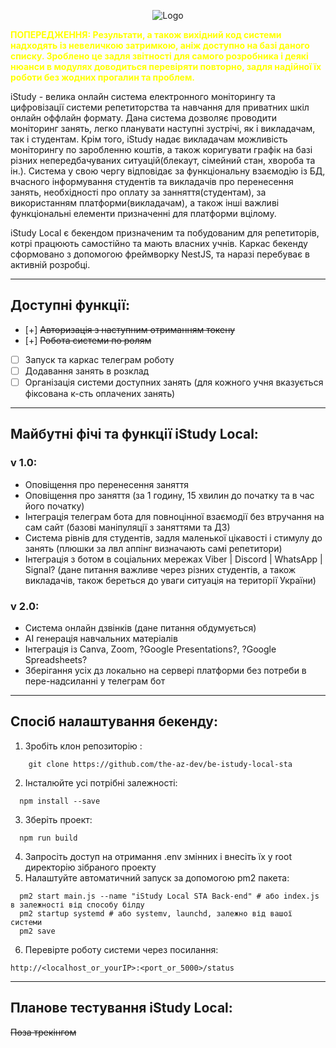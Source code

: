 <p align="center">
  <img src="https://i.imgur.com/LZPE1bp.png" alt="Logo">
</p>


<b style="color: yellow">ПОПЕРЕДЖЕННЯ: Результати, а також вихідний код системи надходять із невеличкою затримкою, аніж
доступно на базі даного списку. Зроблено це задля звітності для самого розробника і деякі нюанси в модулях доводиться
перевіряти повторно, задля надійної їх роботи без жодних прогалин та проблем.</b>

iStudy - велика онлайн система електронного моніторингу та цифровізації системи репетиторства та навчання для приватних
шкіл онлайн оффлайн формату. Дана система дозволяє проводити моніторинг занять, легко планувати наступні зустрічі, як і
викладачам, так і студентам. Крім того, iStudy надає викладачам можливість моніторингу по заробленню коштів, а також
коригувати графік на базі різних непередбачуваних ситуацій(блекаут, сімейний стан, хвороба та ін.). Система у свою чергу
відповідає за функціональну взаємодію із БД, вчасного інформування студентів та викладачів про перенесення занять,
необхідності про оплату за занняття(студентам), за використанням платформи(викладачам), а також інші важливі
функціональні елементи призначенні для платформи вцілому.

iStudy Local є бекендом призначеним та побудованим для репетиторів, котрі працюють самостійно та мають власних учнів.
Каркас бекенду сформовано з допомогою фреймворку NestJS, та наразі перебуває в активній розробці.

<hr>

## Доступні функції:

- [+] ~~Авторизація з наступним отриманням токену~~
- [+] ~~Робота системи по ролям~~
- [ ] Запуск та каркас телеграм роботу
- [ ] Додавання занять в розклад
- [ ] Організація системи доступних занять (для кожного учня вказується фіксована к-сть оплачених занять)

<hr>

## Майбутні фічі та функції iStudy Local:

### v 1.0:

- Оповіщення про перенесення заняття
- Оповіщення про заняття (за 1 годину, 15 хвилин до початку та в час його початку)
- Інтеграція телеграм бота для повноцінної взаємодії без втручання на сам сайт (базові маніпуляції з заняттями та ДЗ)
- Система рівнів для студентів, задля маленької цікавості і стимулу до занять (плюшки за лвл аппінг визначають самі
  репетитори)
- Інтеграція з ботом в соціальних мережах Viber | Discord | WhatsApp | Signal? (дане питання важливе через різних
  студентів, а також викладачів, також береться до уваги ситуація на території України)

### v 2.0:

- Система онлайн дзвінків (дане питання обдумується)
- AI генерація навчальних матеріалів
- Інтеграція із Canva, Zoom, ?Google Presentations?, ?Google Spreadsheets?
- Зберігання усіх дз локально на сервері платформи без потреби в пере-надсиланні у телеграм бот

<hr>

## Спосіб налаштування бекенду:

1. Зробіть клон репозиторію :

```shell
    git clone https://github.com/the-az-dev/be-istudy-local-sta
```

2. Інсталюйте усі потрібні залежності:

```shell
  npm install --save
```

3. Зберіть проект:

```shell
  npm run build
```

4. Запросіть доступ на отримання .env змінних і внесіть їх у root директорію зібраного проекту
5. Налаштуйте автоматичний запуск за допомогою pm2 пакета:

```shell
  pm2 start main.js --name "iStudy Local STA Back-end" # або index.js в залежності від способу білду
  pm2 startup systemd # або systemv, launchd, залежно від вашої системи
  pm2 save
```

6. Перевірте роботу системи через посилання:

```text
http://<localhost_or_yourIP>:<port_or_5000>/status
```

<hr>

## Планове тестування iStudy Local:

~~Поза трекінгом~~